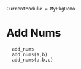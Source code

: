 ```@meta
CurrentModule = MyPkgDemo
```

# Add Nums

```@docs
  add_nums
  add_nums(a,b)
  add_nums(a,b,c)
```